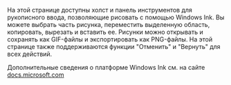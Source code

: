 ﻿На этой странице доступны холст и панель инструментов для рукописного ввода, позволяющие рисовать с помощью Windows Ink. Вы можете выбрать часть рисунка, переместить выделенную область, копировать, вырезать и вставить ее. Рисунки можно открывать и сохранять как GIF-файлы и экспортировать как PNG-файлы. На этой странице также поддерживаются функции "Отменить" и "Вернуть" для всех действий.
 
Дополнительные сведения о платформе Windows Ink см. на сайте [docs.microsoft.com](https://docs.microsoft.com//windows/uwp/design/input/pen-and-stylus-interactions)